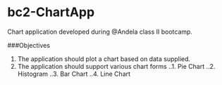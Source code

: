 # bc2-ChartApp
Chart application developed during @Andela class II bootcamp.

###Objectives
1. The application should plot a chart based on data supplied.
2. The application should support various chart forms
..1. Pie Chart
..2. Histogram
..3. Bar Chart
..4. Line Chart
